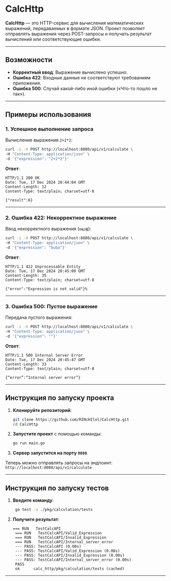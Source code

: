 # CalcHttp

**CalcHttp** — это HTTP-сервис для вычисления математических выражений, передаваемых в формате JSON. Проект позволяет отправлять выражения через POST-запросы и получать результат вычислений или соответствующие ошибки.

---

## Возможности

- **Корректный ввод**: Выражение вычислено успешно.
- **Ошибка 422**: Входные данные не соответствуют требованиям приложения.
- **Ошибка 500**: Случай какой-либо иной ошибки («Что-то пошло не так»).

---

## Примеры использования

### 1. **Успешное выполнение запроса**

Вычисление выражения `2+2*2`:

```bash
curl -i -X POST http://localhost:8080/api/v1/calculate \
-H "Content-Type: application/json" \
-d '{"expression": "2+2*2"}'
```

**Ответ**:
```text
HTTP/1.1 200 OK
Date: Tue, 17 Dec 2024 20:44:04 GMT
Content-Length: 12
Content-Type: text/plain; charset=utf-8

{"result":6}
```

---

### 2. **Ошибка 422: Некорректное выражение**

Ввод некорректного выражения (`ощзф`):

```bash
curl -i -X POST http://localhost:8080/api/v1/calculate \
-H "Content-Type: application/json" \
-d '{"expression": "buba"}'
```

**Ответ**:
```text
HTTP/1.1 422 Unprocessable Entity
Date: Tue, 17 Dec 2024 20:45:00 GMT
Content-Length: 35
Content-Type: text/plain; charset=utf-8

{"error":"Expression is not valid"}%
```

---

### 3. **Ошибка 500: Пустое выражение**

Передача пустого выражения:

```bash
curl -i -X POST http://localhost:8080/api/v1/calculate \
-H "Content-Type: application/json" \
-d '{"expression": ""}'
```

**Ответ**:
```text
HTTP/1.1 500 Internal Server Error
Date: Tue, 17 Dec 2024 20:45:47 GMT
Content-Length: 33
Content-Type: text/plain; charset=utf-8

{“error”:“Internal server error”}
```

---

## Инструкция по запуску проекта

1. **Клонируйте репозиторий**:
   ```bash
   git clone https://github.com/RINcHIlol/CalcHttp.git
   cd CalcHttp
   ```

2. **Запустите проект** с помощью команды:
   ```bash
   go run main.go
   ```

3. **Сервер запустится на порту `8080`**.

Теперь можно отправлять запросы на эндпоинт:  
`http://localhost:8080/api/v1/calculate`

---

## Инструкция по запуску тестов

1. **Введите команду**:
   ```bash
    go test -v ./pkg/calculation/tests
   ```

2. **Получите результат**:
   ```text
   === RUN   TestCalcAPI
    === RUN   TestCalcAPI/Valid_Expression
    === RUN   TestCalcAPI/Invalid_Expression
    === RUN   TestCalcAPI/Internal_server_error
    --- PASS: TestCalcAPI (0.00s)
    --- PASS: TestCalcAPI/Valid_Expression (0.00s)
    --- PASS: TestCalcAPI/Invalid_Expression (0.00s)
    --- PASS: TestCalcAPI/Internal_server_error (0.00s)
    PASS
    ok      calc_http/pkg/calculation/tests (cached)
   ```

---